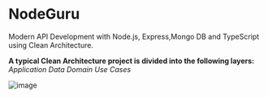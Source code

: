 # NodeGuru
Modern API Development with Node.js, Express,Mongo DB and TypeScript using Clean Architecture.


**A typical Clean Architecture project is divided into the following layers:**
*Application*
*Data*
*Domain*
*Use Cases*

![image](https://github.com/user-attachments/assets/d317ef4c-a04f-4fe1-a87d-aa033b071343)

